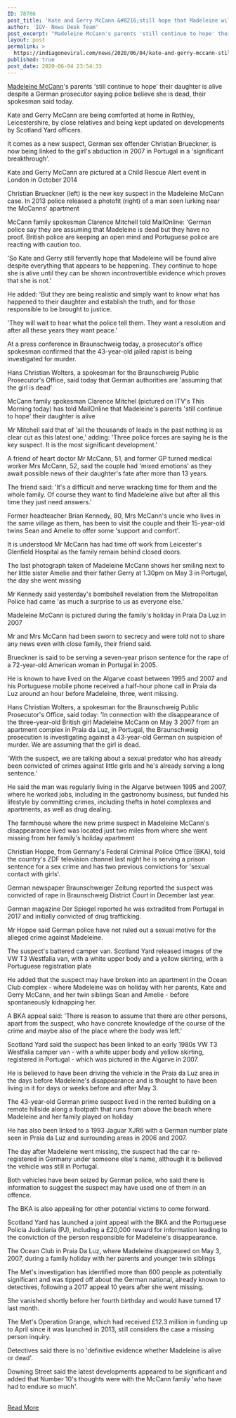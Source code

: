 ```yaml
---
ID: 78786
post_title: 'Kate and Gerry McCann &#8216;still hope that Madeleine will be found alive&#8217;'
author: 'IGV- News Desk Team'
post_excerpt: "Madeleine McCann's parents 'still continue to hope' their daughter is alive despite a German prosecutor saying police believe she is dead, their spokesman said today. Kate and Gerry McCann are being comforted at home in Rothley, Leicestershire, by close relatives and being kept updated on developments by Scotland Yard officers.It comes as a new suspect, German&hellip;"
layout: post
permalink: >
  https://indiagoneviral.com/news/2020/06/04/kate-and-gerry-mccann-still-hope-that-madeleine-will-be-found-alive/78786/india-gone-viral/
published: true
post_date: 2020-06-04 23:54:33
---
```

<div itemprop="articleBody"><p><a href="http://www.dailymail.co.uk/news/madeleine-mccann/index.html" id="mol-dadb5360-a676-11ea-b5f0-9792a40a6985">Madeleine McCann</a>'s parents 'still continue to hope' their daughter is alive despite a German prosecutor saying police believe she is dead, their spokesman said today. </p><p>Kate and Gerry McCann are being comforted at home in Rothley, Leicestershire, by close relatives and being kept updated on developments by Scotland Yard officers.</p><p>It comes as a new suspect, German sex offender Christian Brueckner, is now being linked to the girl's abduction in 2007 in Portugal in a 'significant breakthrough'.</p><div>  <p>Kate and Gerry McCann are pictured at a Child Rescue Alert event in London in October 2014</p></div><div><p>Christian Brueckner (left) is the new key suspect in the Madeleine McCann case. In 2013 police released a photofit (right) of a man seen lurking near the McCanns' apartment </p></div><p>McCann family spokesman Clarence Mitchell told MailOnline: 'German police say they are assuming that Madeleine is dead but they have no proof. British police are keeping an open mind and Portuguese police are reacting with caution too.</p><p>'So Kate and Gerry still fervently hope that Madeleine will be found alive despite everything that appears to be happening. They continue to hope she is alive until they can be shown incontrovertible evidence which proves that she is not.'</p><p>He added: 'But they are being realistic and simply want to know what has happened to their daughter and establish the truth, and for those responsible to be brought to justice. </p><p>'They will wait to hear what the police tell them. They want a resolution and after all these years they want peace.'</p><p>At a press conference in Braunschweig today, a prosecutor's office spokesman confirmed that the 43-year-old jailed rapist is being investigated for murder.</p><div>  <p>Hans Christian Wolters, a spokesman for the Braunschweig Public Prosecutor's Office, said today that German authorities are 'assuming that the girl is dead'</p></div><div>  <p>McCann family spokesman Clarence Mitchel (pictured on ITV's This Morning today) has told MailOnline that Madeleine's parents 'still continue to hope' their daughter is alive</p></div><p>Mr Mitchell said that of 'all the thousands of leads in the past nothing is as clear cut as this latest one,' adding: 'Three police forces are saying he is the key suspect. It is the most significant development.'</p><p>A friend of heart doctor Mr McCann, 51, and former GP turned medical worker Mrs McCann, 52, said the couple had 'mixed emotions' as they await possible news of their daughter's fate after more than 13 years.</p><p>The friend said: 'It's a difficult and nerve wracking time for them and the whole family. Of course they want to find Madeleine alive but after all this time they just need answers.'</p><p>Former headteacher Brian Kennedy, 80, Mrs McCann's uncle who lives in the same village as them, has been to visit the couple and their 15-year-old twins Sean and Amelie to offer some 'support and comfort'.</p><p>It is understood Mr McCann has had time off work from Leicester's Glenfield Hospital as the family remain behind closed doors.</p><div>  <p>The last photograph taken of Madeleine McCann shows her smiling next to her little sister Amelie and their father Gerry at 1.30pm on May 3 in Portugal, the day she went missing</p></div><p>Mr Kennedy said yesterday's bombshell revelation from the Metropolitan Police had came 'as much a surprise to us as everyone else.' </p><div>  <p>Madeleine McCann is pictured during the family's holiday in Praia Da Luz in 2007</p></div><p>Mr and Mrs McCann had been sworn to secrecy and were told not to share any news even with close family, their friend said.</p><p>Brueckner is said to be serving a seven-year prison sentence for the rape of a 72-year-old American woman in Portugal in 2005.</p><p>He is known to have lived on the Algarve coast between 1995 and 2007 and his Portuguese mobile phone received a half-hour phone call in Praia da Luz around an hour before Madeleine, three, went missing.</p><p>Hans Christian Wolters, a spokesman for the Braunschweig Public Prosecutor's Office, said today: 'In connection with the disappearance of the three-year-old British girl Madeleine McCann on May 3 2007 from an apartment complex in Praia da Luz, in Portugal, the Braunschweig prosecution is investigating against a 43-year-old German on suspicion of murder. We are assuming that the girl is dead.</p><p>'With the suspect, we are talking about a sexual predator who has already been convicted of crimes against little girls and he's already serving a long sentence.' </p><p>He said the man was regularly living in the Algarve between 1995 and 2007, where he worked jobs, including in the gastronomy business, but funded his lifestyle by committing crimes, including thefts in hotel complexes and apartments, as well as drug dealing.</p><div>  <p>The farmhouse where the new prime suspect in Madeleine McCann's disappearance lived was located just two miles from where she went missing from her family's holiday apartment</p></div><p>Christian Hoppe, from Germany's Federal Criminal Police Office (BKA), told the country's ZDF television channel last night he is serving a prison sentence for a sex crime and has two previous convictions for 'sexual contact with girls'.</p><p>German newspaper Braunschweiger Zeitung reported the suspect was convicted of rape in Braunschweig District Court in December last year.</p><p>German magazine Der Spiegel reported he was extradited from Portugal in 2017 and initially convicted of drug trafficking.</p><p>Mr Hoppe said German police have not ruled out a sexual motive for the alleged crime against Madeleine.</p><div>  <p>The suspect's battered camper van. Scotland Yard released images of the VW T3 Westfalia van, with a white upper body and a yellow skirting, with a Portuguese registration plate</p></div><p>He added that the suspect may have broken into an apartment in the Ocean Club complex - where Madeleine was on holiday with her parents, Kate and Gerry McCann, and her twin siblings Sean and Amelie - before spontaneously kidnapping her.</p><p>A BKA appeal said: 'There is reason to assume that there are other persons, apart from the suspect, who have concrete knowledge of the course of the crime and maybe also of the place where the body was left.'</p><p>Scotland Yard said the suspect has been linked to an early 1980s VW T3 Westfalia camper van - with a white upper body and yellow skirting, registered in Portugal - which was pictured in the Algarve in 2007.</p><p>He is believed to have been driving the vehicle in the Praia da Luz area in the days before Madeleine's disappearance and is thought to have been living in it for days or weeks before and after May 3.</p><div>  <p>The 43-year-old German prime suspect lived in the rented building on a remote hillside along a footpath that runs from above the beach where Madeleine and her family played on holiday</p></div><p>He has also been linked to a 1993 Jaguar XJR6 with a German number plate seen in Praia da Luz and surrounding areas in 2006 and 2007.</p><p>The day after Madeleine went missing, the suspect had the car re-registered in Germany under someone else's name, although it is believed the vehicle was still in Portugal.</p><p>Both vehicles have been seized by German police, who said there is information to suggest the suspect may have used one of them in an offence.</p><p>The BKA is also appealing for other potential victims to come forward.</p><p>Scotland Yard has launched a joint appeal with the BKA and the Portuguese Policia Judiciaria (PJ), including a £20,000 reward for information leading to the conviction of the person responsible for Madeleine's disappearance.</p><div>  <p>The Ocean Club in Praia Da Luz, where Madeleine disappeared on May 3, 2007, during a family holiday with her parents and younger twin siblings</p></div><p>The Met's investigation has identified more than 600 people as potentially significant and was tipped off about the German national, already known to detectives, following a 2017 appeal 10 years after she went missing.</p><p>She vanished shortly before her fourth birthday and would have turned 17 last month.</p><p>The Met's Operation Grange, which had received £12.3 million in funding up to April since it was launched in 2013, still considers the case a missing person inquiry.</p><p>Detectives said there is no 'definitive evidence whether Madeleine is alive or dead'. </p><p>Downing Street said the latest developments appeared to be significant and added that Number 10's thoughts were with the McCann family 'who have had to endure so much'.</p></div><br/><a href="https://www.dailymail.co.uk/news/article-8388731/Kate-Gerry-McCann-hope-Madeleine-alive.html" class="button purchase" rel="nofollow noopener noreferrer" target="_blank">Read More</a>